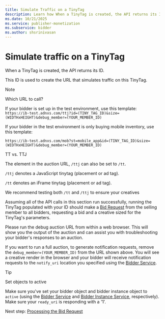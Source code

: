 ```yaml
---
title: Simulate Traffic on a TinyTag
description: Learn how When a TinyTag is created, the API returns its ID that is used to create the URL that simulates traffic on this TinyTag.
ms.date: 10/21/2025
ms.service: publisher-monetization
ms.subservice: bidder
ms.author: shsrinivasan
---
```



# Simulate traffic on a TinyTag

When a TinyTag is created, the API returns its ID.

This ID is used to create the URL that simulates traffic on this TinyTag.

> [!NOTE]
> Which URL to call?
>
> If your bidder is set up in the test environment, use this template:  
> `https://ib-test.adnxs.com/ttj?id=(TINY_TAG_ID)&size=(WIDTHxHEIGHT)&debug_member=(YOUR_MEMBER_ID)`
>
> If your bidder in the test environment is only buying mobile inventory, use this template:
>
> `https://ib-test.adnxs.com/mob?st=mobile_app&id=(TINY_TAG_ID)&size=(WIDTHxHEIGHT)&debug_member=(YOUR_MEMBER_ID)`
>
> TT vs. TTJ
>
> The element in the auction URL, `/ttj` can also be set to `/tt`.
>
> `/ttj` denotes a JavaScript tinytag (placement or ad tag).
>
>`/tt` denotes an iFrame tinytag (placement or ad tag). 
>
> We recommend testing both `/tt` and `/ttj` to ensure your creatives

Assuming all of the API calls in this section run successfully, running the TinyTag populated with your ID should make a [Bid Request](outgoing-bid-request-to-bidders.md) from the selling member to all bidders, requesting a bid and a creative sized for the TinyTag's parameters.

Please run the debug auction URL from within a web browser. This will show you the output of the auction and can assist you with troubleshooting your bidder's responses to an auction.

If you want to run a full auction, to generate notification requests, remove the `debug_member=(YOUR_MEMBER_ID)` from the URL shown above. You will see a creative render in the browser and your bidder will receive notification requests to the `notify_uri` location you specified using the [Bidder Service](bidder-service.md).

> [!TIP]
> Set objects to active
>
> Make sure you've set your bidder object and bidder instance object to `active` (using the [Bidder Service](bidder-service.md) and [Bidder Instance Service](bidder-instance-service.md), respectively).
> Make sure your `ready_uri` is responding with a '1'.

Next step: [Processing the Bid Request](process-the-bid-request.md)
